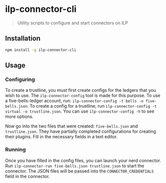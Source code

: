 # ilp-connector-cli

> Utility scripts to configure and start connectors on ILP

## Installation

```sh
npm install -g ilp-connector-cli
```

## Usage

### Configuring

To create a trustline, you must first create configs for the ledgers that you
wish to use. The `ilp-connector-config` tool is made for this purpose. To use a
five-bells-ledger account, run: `ilp-connector-config -t bells -o
five-bells.json`.  To create a config for a trustline, run
`ilp-connector-config -t virtual -o trustline.json`.  You can use
`ilp-connector-config -h` to see more options.

Now go into the two files that were created: `five-bells.json` and
`trustline.json`.  They have partially completed configurations for creating
their plugins. Fill in the necessary fields in a text editor.

### Running

Once you have filled in the config files, you can launch your nerd connector.
Run `ilp-connector-run five-bells.json trustline.json` to start the connector.
The JSON files will be passed into the `CONNECTOR_CREDENTIALS` field in the
connector.
